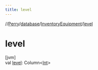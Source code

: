 ```yaml
---
title: level
---
```

//[Perry](../../../index.html)/[database](../index.html)/[InventoryEquipment](index.html)/[level](level.html)



# level



[jvm]\
val [level](level.html): Column<[Int](https://kotlinlang.org/api/latest/jvm/stdlib/kotlin/-int/index.html)>




